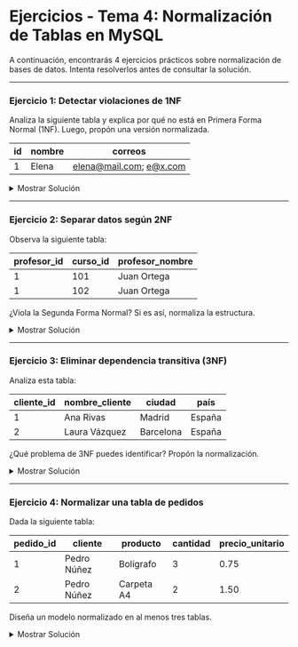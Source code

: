 # **Ejercicios - Tema 4: Normalización de Tablas en MySQL**

A continuación, encontrarás 4 ejercicios prácticos sobre normalización de bases de datos. Intenta resolverlos antes de consultar la solución.

---

### **Ejercicio 1: Detectar violaciones de 1NF**

Analiza la siguiente tabla y explica por qué no está en Primera Forma Normal (1NF). Luego, propón una versión normalizada.

| id  | nombre | correos                 |
| --- | ------ | ----------------------- |
| 1   | Elena  | elena@mail.com; e@x.com |

<details><summary>Mostrar Solución</summary>

La columna `correos` contiene múltiples valores en una sola celda, lo cual viola la 1NF.

**Solución (normalizada):**

| id  | nombre | correo         |
| --- | ------ | -------------- |
| 1   | Elena  | elena@mail.com |
| 1   | Elena  | e@x.com        |

</details>

---

### **Ejercicio 2: Separar datos según 2NF**

Observa la siguiente tabla:

| profesor_id | curso_id | profesor_nombre |
| ----------- | -------- | --------------- |
| 1           | 101      | Juan Ortega     |
| 1           | 102      | Juan Ortega     |

¿Viola la Segunda Forma Normal? Si es así, normaliza la estructura.

<details><summary>Mostrar Solución</summary>

Sí. `profesor_nombre` depende solo de `profesor_id`, no del conjunto `(profesor_id, curso_id)`.

**Solución:**

**Tabla `teachers`:**
| profesor_id | profesor_nombre |
|-------------|------------------|
| 1 | Juan Ortega |

**Tabla `teaching`:**
| profesor_id | curso_id |
|-------------|-----------|
| 1 | 101 |
| 1 | 102 |

</details>

---

### **Ejercicio 3: Eliminar dependencia transitiva (3NF)**

Analiza esta tabla:

| cliente_id | nombre_cliente | ciudad    | país   |
| ---------- | -------------- | --------- | ------ |
| 1          | Ana Rivas      | Madrid    | España |
| 2          | Laura Vázquez  | Barcelona | España |

¿Qué problema de 3NF puedes identificar? Propón la normalización.

<details><summary>Mostrar Solución</summary>

`país` depende de `ciudad`, no directamente de `cliente_id`. Esto es una dependencia transitiva.

**Solución:**

**Tabla `cities`:**
| ciudad_id | ciudad | país |
|-----------|-----------|---------|
| 1 | Madrid | España |
| 2 | Barcelona | España |

**Tabla `customers`:**
| cliente_id | nombre_cliente | ciudad_id |
|------------|----------------|-----------|
| 1 | Ana Rivas | 1 |
| 2 | Laura Vázquez | 2 |

</details>

---

### **Ejercicio 4: Normalizar una tabla de pedidos**

Dada la siguiente tabla:

| pedido_id | cliente     | producto   | cantidad | precio_unitario |
| --------- | ----------- | ---------- | -------- | --------------- |
| 1         | Pedro Núñez | Bolígrafo  | 3        | 0.75            |
| 2         | Pedro Núñez | Carpeta A4 | 2        | 1.50            |

Diseña un modelo normalizado en al menos tres tablas.

<details><summary>Mostrar Solución</summary>

**Tabla `customers`:**
| id | nombre |
|----|--------------|
| 1 | Pedro Núñez |

**Tabla `products`:**
| id | nombre | precio_unitario |
|----|--------------|------------------|
| 1 | Bolígrafo | 0.75 |
| 2 | Carpeta A4 | 1.50 |

**Tabla `orders`:**
| id | customer_id |
|----|-------------|
| 1 | 1 |
| 2 | 1 |

**Tabla `order_details`:**
| order_id | product_id | cantidad |
|----------|------------|----------|
| 1 | 1 | 3 |
| 2 | 2 | 2 |

</details>
